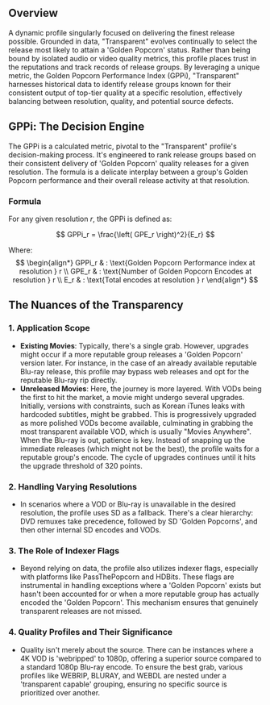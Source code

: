 ## Overview
A dynamic profile singularly focused on delivering the finest release possible. Grounded in data, "Transparent" evolves continually to select the release most likely to attain a 'Golden Popcorn' status. Rather than being bound by isolated audio or video quality metrics, this profile places trust in the reputations and track records of release groups. By leveraging a unique metric, the Golden Popcorn Performance Index (GPPi), "Transparent" harnesses historical data to identify release groups known for their consistent output of top-tier quality at a specific resolution, effectively balancing between resolution, quality, and potential source defects.

## GPPi: The Decision Engine

The GPPi is a calculated metric, pivotal to the "Transparent" profile's decision-making process. It's engineered to rank release groups based on their consistent delivery of 'Golden Popcorn' quality releases for a given resolution. The formula is a delicate interplay between a group's Golden Popcorn performance and their overall release activity at that resolution.

### Formula

For any given resolution *r*, the GPPi is defined as:

$$ 
GPPi_r = \frac{\left( GPE_r \right)^2}{E_r} 
$$

Where:
$$ 
\begin{align*}
GPPi_r & : \text{Golden Popcorn Performance index at resolution } r \\
GPE_r & : \text{Number of Golden Popcorn Encodes at resolution } r \\
E_r & : \text{Total encodes at resolution } r
\end{align*}
$$
## The Nuances of the Transparency

### 1. Application Scope
   - **Existing Movies**: Typically, there's a single grab. However, upgrades might occur if a more reputable group releases a 'Golden Popcorn' version later. For instance, in the case of an already available reputable Blu-ray release, this profile may bypass web releases and opt for the reputable Blu-ray rip directly.
   - **Unreleased Movies**: Here, the journey is more layered. With VODs being the first to hit the market, a movie might undergo several upgrades. Initially, versions with constraints, such as Korean iTunes leaks with hardcoded subtitles, might be grabbed. This is progressively upgraded as more polished VODs become available, culminating in grabbing the most transparent available VOD, which is usually "Movies Anywhere". When the Blu-ray is out, patience is key. Instead of snapping up the immediate releases (which might not be the best), the profile waits for a reputable group's encode. The cycle of upgrades continues until it hits the upgrade threshold of 320 points.

### 2. Handling Varying Resolutions
   - In scenarios where a VOD or Blu-ray is unavailable in the desired resolution, the profile uses SD as a fallback. There's a clear hierarchy: DVD remuxes take precedence, followed by SD 'Golden Popcorns', and then other internal SD encodes and VODs.

### 3. The Role of Indexer Flags
   - Beyond relying on data, the profile also utilizes indexer flags, especially with platforms like PassThePopcorn and HDBits. These flags are instrumental in handling exceptions where a 'Golden Popcorn' exists but hasn't been accounted for or when a more reputable group has actually encoded the 'Golden Popcorn'. This mechanism ensures that genuinely transparent releases are not missed.

### 4. Quality Profiles and Their Significance
   - Quality isn't merely about the source. There can be instances where a 4K VOD is 'webripped' to 1080p, offering a superior source compared to a standard 1080p Blu-ray encode. To ensure the best grab, various profiles like WEBRIP, BLURAY, and WEBDL are nested under a 'transparent capable' grouping, ensuring no specific source is prioritized over another.
